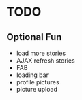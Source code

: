 # TODO

## Optional Fun

- load more stories
- AJAX refresh stories
- FAB
- loading bar
- profile pictures
- picture upload

